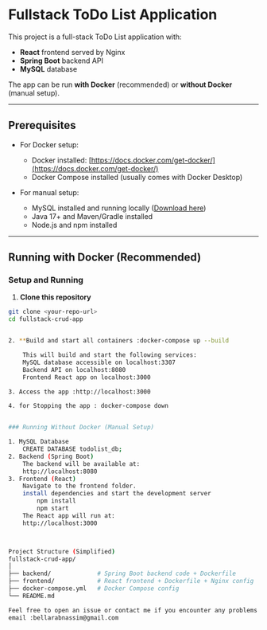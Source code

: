 # Fullstack ToDo List Application

This project is a full-stack ToDo List application with:

- **React** frontend served by Nginx
- **Spring Boot** backend API
- **MySQL** database

The app can be run **with Docker** (recommended) or **without Docker** (manual setup).

---

## Prerequisites

- For Docker setup:

  - Docker installed: [https://docs.docker.com/get-docker/](https://docs.docker.com/get-docker/)
  - Docker Compose installed (usually comes with Docker Desktop)

- For manual setup:
  - MySQL installed and running locally ([Download here](https://dev.mysql.com/downloads/))
  - Java 17+ and Maven/Gradle installed
  - Node.js and npm installed

---

## Running with Docker (Recommended)

### Setup and Running

1. **Clone this repository**

```bash
git clone <your-repo-url>
cd fullstack-crud-app


2. **Build and start all containers :docker-compose up --build

    This will build and start the following services:
    MySQL database accessible on localhost:3307
    Backend API on localhost:8080
    Frontend React app on localhost:3000

3. Access the app :http://localhost:3000

4. for Stopping the app : docker-compose down


### Running Without Docker (Manual Setup)

1. MySQL Database
    CREATE DATABASE todolist_db;
2. Backend (Spring Boot)
    The backend will be available at:
    http://localhost:8080
3. Frontend (React)
    Navigate to the frontend folder.
    install dependencies and start the development server
        npm install
        npm start
    The React app will run at:
    http://localhost:3000



Project Structure (Simplified)
fullstack-crud-app/
│
├── backend/             # Spring Boot backend code + Dockerfile
├── frontend/            # React frontend + Dockerfile + Nginx config
├── docker-compose.yml   # Docker Compose config
└── README.md

Feel free to open an issue or contact me if you encounter any problems or have questions!
email :bellarabnassim@gmail.com

```
